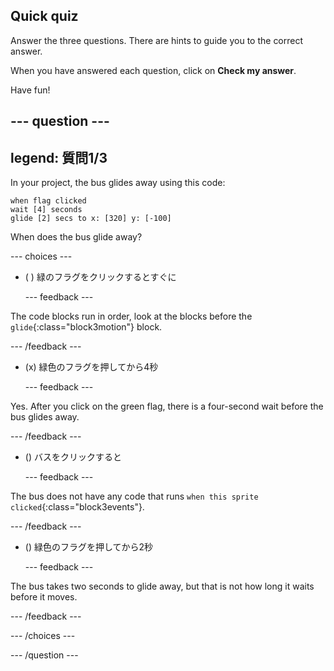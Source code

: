 ## Quick quiz

Answer the three questions. There are hints to guide you to the correct answer.

When you have answered each question, click on **Check my answer**.

Have fun!

--- question ---
---
legend: 質問1/3
---

In your project, the bus glides away using this code:

```blocks3
when flag clicked 
wait [4] seconds
glide [2] secs to x: [320] y: [-100]
```

When does the bus glide away?

--- choices ---

- ( ) 緑のフラグをクリックするとすぐに

  --- feedback ---

The code blocks run in order, look at the blocks before the `glide`{:class="block3motion"} block.

  --- /feedback ---

- (x) 緑色のフラグを押してから4秒

  --- feedback ---

Yes. After you click on the green flag, there is a four-second wait before the bus glides away.

  --- /feedback ---

- () バスをクリックすると

  --- feedback ---

The bus does not have any code that runs `when this sprite clicked`{:class="block3events"}.

  --- /feedback ---

- () 緑色のフラグを押してから2秒

  --- feedback ---

The bus takes two seconds to glide away, but that is not how long it waits before it moves.

  --- /feedback ---

--- /choices ---

--- /question ---
